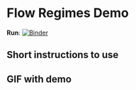 # Flow Regimes Demo
**Run**:
[![Binder](https://mybinder.org/badge.svg)](https://mybinder.org/v2/gh/charkow/flow_regimes_demo/master?urlpath=lab/tree/Flow_Regimes_Demo.ipynb)
## Short instructions to use
## GIF with demo
